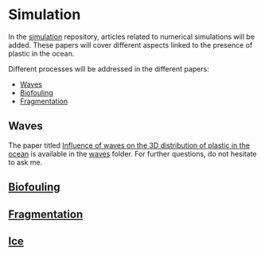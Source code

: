 # Simulation 
In the [simulation](https://github.com/RaphaelBajon/plastic-progress/main/simulation) repository, articles related to numerical simulations will be added. These papers will cover different aspects linked to the presence of plastic in the ocean. 

Different processes will be addressed in the different papers:
- [Waves](https://github.com/RaphaelBajon/plastic-progress/main/simulation/waves)
- [Biofouling](https://github.com/RaphaelBajon/plastic-progress/main/simulation/biofouling)
- [Fragmentation](https://github.com/RaphaelBajon/plastic-progress/main/simulation/fragmentation)

## Waves
The paper titled [Influence of waves on the 3D distribution of plastic in the ocean](https://github.com/RaphaelBajon/plastic-progress/main/simulation/waves/Bajon_2023.pdf) is available in the [waves](https://github.com/RaphaelBajon/plastic-progress/main/simulation/waves) folder. For further questions, do not hesitate to ask me.  

## [Biofouling](https://github.com/RaphaelBajon/plastic-progress/main/simulation/biofouling)

## [Fragmentation](https://github.com/RaphaelBajon/plastic-progress/main/simulation/fragmentation)

## [Ice](https://github.com/RaphaelBajon/plastic-progress/main/simulation/ice)
